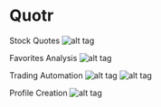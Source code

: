 # Quotr

Stock Quotes
![alt tag](http://i.imgur.com/bTYpTg9.jpg)

Favorites Analysis
![alt tag](http://i.imgur.com/KUamCin.jpg)

Trading Automation
![alt tag](http://i.imgur.com/aL3HXnP.jpg)
![alt tag](http://i.imgur.com/UGaZSnh.jpg)

Profile Creation
![alt tag](http://i.imgur.com/KJ44KN9.jpg)

